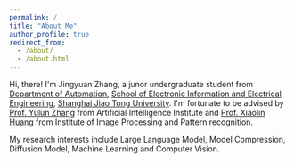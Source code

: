 ```yaml
---
permalink: /
title: "About Me"
author_profile: true
redirect_from: 
  - /about/
  - /about.html
---
```


Hi, there! I'm Jingyuan Zhang, a junor undergraduate student from [Department of Automation](https://automation.sjtu.edu.cn/), [School of Electronic Information and Electrical Engineering](https://www.seiee.sjtu.edu.cn/), [Shanghai Jiao Tong University](https://www.sjtu.edu.cn/). I'm fortunate to be advised by [Prof. Yulun Zhang](https://yulunzhang.com/) from Artificial Intelligence Institute and [Prof. Xiaolin Huang](http://www.pami.sjtu.edu.cn/En/xiaolin) from Institute of Image Processing and Pattern recognition.

My research interests include Large Language Model, Model Compression, Diffusion Model, Machine Learning and Computer Vision.




